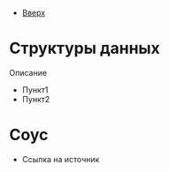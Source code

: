 * [Вверх](../TableOfContent.md)

# Структуры данных

Описание

* Пункт1
* Пункт2

# Соус

* Ссылка на источник

